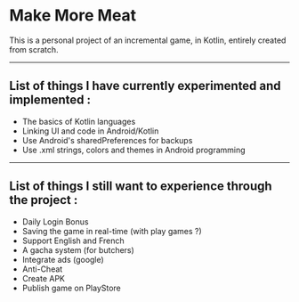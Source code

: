 # Make More Meat

This is a personal project of an incremental game, in Kotlin, entirely created from scratch.

---------

## List of things I have currently experimented and implemented :

* The basics of Kotlin languages
* Linking UI and code in Android/Kotlin
* Use Android's sharedPreferences for backups
* Use .xml strings, colors and themes in Android programming

---------

## List of things I still want to experience through the project :

* Daily Login Bonus
* Saving the game in real-time (with play games ?)
* Support English and French
* A gacha system (for butchers)
* Integrate ads (google)
* Anti-Cheat
* Create APK
* Publish game on PlayStore